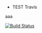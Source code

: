 * TEST Travis

aaa

[![Build Status](https://travis-ci.org/Wilfred/my-travis.el.png?branch=master)](https://travis-ci.org/ShingoFukuyama/my-travis-test)
